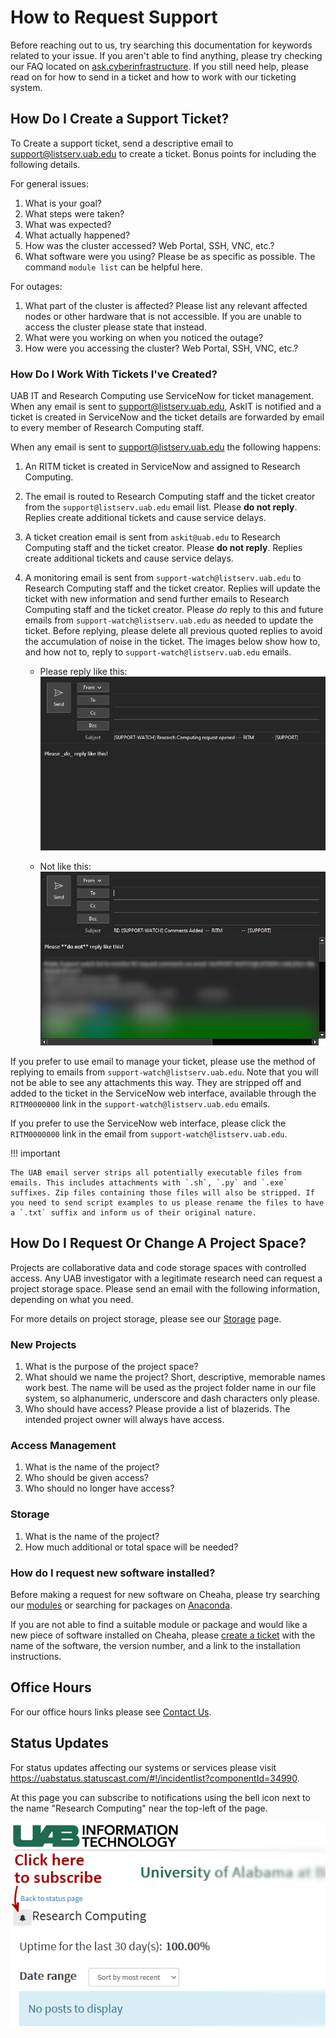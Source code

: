 # How to Request Support

Before reaching out to us, try searching this documentation for keywords related to your issue. If you aren't able to find anything, please try checking our FAQ located on [ask.cyberinfrastructure](https://ask.cyberinfrastructure.org/c/locales-data-centers-and-campus-rc/uab/52). If you still need help, please read on for how to send in a ticket and how to work with our ticketing system.

## How Do I Create a Support Ticket?

To Create a support ticket, send a descriptive email to <support@listserv.uab.edu> to create a ticket. Bonus points for including the following details.

For general issues:

1. What is your goal?
2. What steps were taken?
3. What was expected?
4. What actually happened?
5. How was the cluster accessed? Web Portal, SSH, VNC, etc.?
6. What software were you using? Please be as specific as possible. The command `module list` can be helpful here.

For outages:

1. What part of the cluster is affected? Please list any relevant affected nodes or other hardware that is not accessible. If you are unable to access the cluster please state that instead.
2. What were you working on when you noticed the outage?
3. How were you accessing the cluster? Web Portal, SSH, VNC, etc.?

### How Do I Work With Tickets I've Created?

UAB IT and Research Computing use ServiceNow for ticket management. When any email is sent to <support@listserv.uab.edu>, AskIT is notified and a ticket is created in ServiceNow and the ticket details are forwarded by email to every member of Research Computing staff.

When any email is sent to <support@listserv.uab.edu> the following happens:

1. An RITM ticket is created in ServiceNow and assigned to Research Computing.
2. The email is routed to Research Computing staff and the ticket creator from the `support@listserv.uab.edu` email list. Please **do not reply**. Replies create additional tickets and cause service delays.
3. A ticket creation email is sent from `askit@uab.edu` to Research Computing staff and the ticket creator. Please **do not reply**. Replies create additional tickets and cause service delays.
4. A monitoring email is sent from `support-watch@listserv.uab.edu` to Research Computing staff and the ticket creator. Replies will update the ticket with new information and send further emails to Research Computing staff and the ticket creator. Please _do_ reply to this and future emails from `support-watch@listserv.uab.edu` as needed to update the ticket. Before replying, please delete all previous quoted replies to avoid the accumulation of noise in the ticket. The images below show how to, and how not to, reply to `support-watch@listserv.uab.edu` emails.

    - Please reply like this:
        ![!Image showing reply without extraneous quoted text. Please do this.](images/support-watch-do-reply-like-this.png)

    - Not like this:
        ![!Image showing reply with extraneous quoted text. Please do not do this.](images/support-watch-do-not-reply-like-this.png)

If you prefer to use email to manage your ticket, please use the method of replying to emails from `support-watch@listserv.uab.edu`. Note that you will not be able to see any attachments this way. They are stripped off and added to the ticket in the ServiceNow web interface, available through the `RITM0000000` link in the `support-watch@listserv.uab.edu` emails.

If you prefer to use the ServiceNow web interface, please click the `RITM0000000` link in the email from `support-watch@listserv.uab.edu`.

<!-- markdownlint-disable MD046 -->
!!! important

    The UAB email server strips all potentially executable files from emails. This includes attachments with `.sh`, `.py` and `.exe` suffixes. Zip files containing those files will also be stripped. If you need to send script examples to us please rename the files to have a `.txt` suffix and inform us of their original nature.
<!-- markdownlint-enable MD046 -->

## How Do I Request Or Change A Project Space?

Projects are collaborative data and code storage spaces with controlled access. Any UAB investigator with a legitimate research need can request a project storage space. Please send an email with the following information, depending on what you need.

For more details on project storage, please see our [Storage](../data_management/storage.md) page.

### New Projects

1. What is the purpose of the project space?
2. What should we name the project? Short, descriptive, memorable names work best. The name will be used as the project folder name in our file system, so alphanumeric, underscore and dash characters only please.
3. Who should have access? Please provide a list of blazerids. The intended project owner will always have access.

### Access Management

1. What is the name of the project?
2. Who should be given access?
3. Who should no longer have access?

### Storage

1. What is the name of the project?
2. How much additional or total space will be needed?

### How do I request new software installed?

Before making a request for new software on Cheaha, please try searching our [modules](../cheaha/software/modules.md) or searching for packages on [Anaconda](../workflow_solutions/using_anaconda.md).

If you are not able to find a suitable module or package and would like a new piece of software installed on Cheaha, please [create a ticket](#how-do-i-create-a-support-ticket) with the name of the software, the version number, and a link to the installation instructions.

## Office Hours

For our office hours links please see [Contact Us](../index.md#contact-us).

## Status Updates

For status updates affecting our systems or services please visit <https://uabstatus.statuscast.com/#!/incidentlist?componentId=34990>.

At this page you can subscribe to notifications using the bell icon next to the name "Research Computing" near the top-left of the page.

![!subscribe button on status update page](images/support_status_update_subscribe.png)

